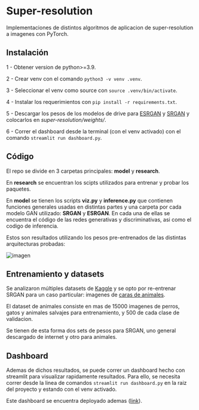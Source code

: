 # Super-resolution

Implementaciones de distintos algoritmos de aplicacion de super-resolution a imagenes con PyTorch.

## Instalación

1 - Obtener version de python>=3.9.

2 - Crear venv con el comando `python3 -v venv .venv`.

3 - Seleccionar el venv como source con `source .venv/bin/activate`.

4 - Instalar los requerimientos con `pip install -r requirements.txt`.

5 - Descargar los pesos de los modelos de drive para [ESRGAN](https://drive.google.com/drive/folders/11EDB_YuHQmcbUFm2GE0xcekvZ2b7YOT-) y [SRGAN](https://drive.google.com/drive/folders/12OG-KawSFFs6Pah89V4a_Td-VcwMBE5i) y colocarlos en *super-resolution/weights/*.

6 - Correr el dashboard desde la terminal (con el venv activado) con el comando `streamlit run dashboard.py`.

## Código

El repo se divide en 3 carpetas principales: **model** y **research**.

En **research** se encuentran los scipts utilizados para entrenar y probar los paquetes.

En **model** se tienen los scripts **viz&#46;py** y **inference&#46;py** que contienen funciones generales usadas en distintas partes y una carpeta por cada modelo GAN utilizado: **SRGAN** y **ESRGAN**. En cada una de ellas se encuentra el código de las redes generativas y discriminativas, asi como el codigo de inferencia.

Estos son resultados utilizando los pesos pre-entrenados de las distintas arquitecturas probadas:

![imagen](./images/SR-comparisson.jpeg)

## Entrenamiento y datasets

Se analizaron múltiples datasets de [Kaggle](https://www.kaggle.com) y se opto por re-entrenar SRGAN para un caso particular: imagenes de [caras de animales](https://www.kaggle.com/andrewmvd/animal-faces).

El dataset de animales consiste en mas de 15000 imagenes de perros, gatos y animales salvajes para entrenamiento, y 500 de cada clase de validacion.

Se tienen de esta forma dos sets de pesos para SRGAN, uno general descargado de internet y otro para animales.


## Dashboard

Ademas de dichos resultados, se puede correr un dashboard hecho con streamlit para visualizar rapidamente resultados. Para ello, se necesita correr desde la linea de comandos `streamlit run dashboard.py` en la raiz del proyecto y estando con el venv activado.

Este dashboard se encuentra deployado ademas ([link](https://share.streamlit.io/patco96/super-resolution/main/dashboard.py)).
